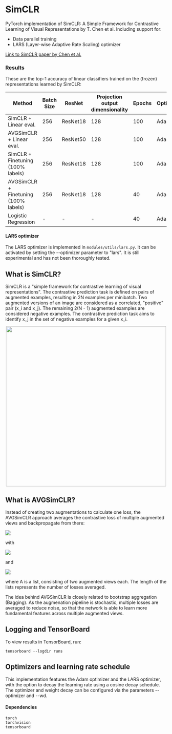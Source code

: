 # SimCLR
PyTorch implementation of SimCLR: A Simple Framework for Contrastive Learning of Visual Representations by T. Chen et al.
Including support for:
- Data parallel training
- LARS (Layer-wise Adaptive Rate Scaling) optimizer

[Link to SimCLR paper by Chen et al.](https://arxiv.org/pdf/2002.05709.pdf)

### Results
These are the top-1 accuracy of linear classifiers trained on the (frozen) representations learned by SimCLR:

| Method  | Batch Size | ResNet | Projection output dimensionality | Epochs | Optimizer | CIFAR-10 | ImageNet (128x128)
| ------------- | ------------- | ------------- | ------------- | ------------- | ------------- | ------------- | ------------- |
| SimCLR + Linear eval. | 256 | ResNet18 | 128 | 100 | Adam | 0.83 | 0.35 | 
| AVGSimCLR + Linear eval. | 256 | ResNet50 | 128 | 100 | Adam | 0.861 | 0.356 | 
| SimCLR + Finetuning (100% labels) | 256 | ResNet18 | 128 | 100 |  Adam | 0.904  | 0.438 |
| AVGSimCLR + Finetuning (100% labels) | 256 | ResNet18 | 128 | 40 | Adam | 0.915  | 0.443 |
| Logistic Regression | - | - | - | 40 | Adam | 0.358 | 0.389 |


#### LARS optimizer
The LARS optimizer is implemented in `modules/utils/lars.py`. It can be activated by setting the --optimizer parameter to "lars". It is still experimental and has not been thoroughly tested.

## What is SimCLR?
SimCLR is a "simple framework for contrastive learning of visual representations". The contrastive prediction task is defined on pairs of augmented examples, resulting in 2N examples per minibatch. Two augmented versions of an image are considered as a correlated, "positive" pair (x_i and x_j). The remaining 2(N - 1) augmented examples are considered negative examples. The contrastive prediction task aims to identify x_j in the set of negative examples for a given x_i.

<p align="center">
  <img src="https://github.com/dtheo91/simclr/blob/master/media/model.png" width="500"/>
</p>

## What is AVGSimCLR?

Instead of creating two augmentations to calculate one loss, the AVGSimCLR approach averages the contrastive loss of multiple augmented views and backpropagate from there:   


<img src="https://render.githubusercontent.com/render/math?math=loss_{A} = \frac{1}{N} \sum_{n \in A}^{} loss_{n_{1}, n_{2}}">

with

<img src="https://render.githubusercontent.com/render/math?math=A = {[(aug{1}, aug{2}), (aug{3}, aug_{4}) ....(aug_{i-1}, aug_{i})] , i \in \mathbb{N}}">

and 

<img src="https://render.githubusercontent.com/render/math?math=N = len(A)">


where A is a list, consisting of two augmented views each. The length of the lists represents the number of losses averaged.

The idea behind AVGSimCLR is closely related to bootstrap aggregation (Bagging). As the augmenation pipeline is stochastic, multiple losses are averaged to reduce noise, so that the network is able to learn more fundamental features across multiple augmented views. 

## Logging and TensorBoard
To view results in TensorBoard, run:
```
tensorboard --logdir runs
```

## Optimizers and learning rate schedule
This implementation features the Adam optimizer and the LARS optimizer, with the option to decay the learning rate using a cosine decay schedule. The optimizer and weight decay can be configured via the parameters --optimizer and --wd.

#### Dependencies
```
torch
torchvision
tensorboard
```
